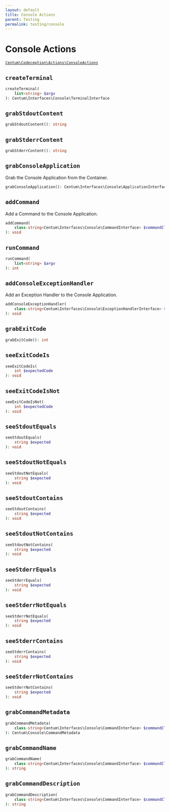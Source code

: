 ```yaml
---
layout: default
title: Console Actions
parent: Testing
permalink: testing/console
---
```




# Console Actions

[`Centum\Codeception\Actions\ConsoleActions`](https://github.com/SidRoberts/centum/blob/development/src/Codeception/Actions/ConsoleActions.php)



## `createTerminal`

```php
createTerminal(
    list<string> $argv
): Centum\Interfaces\Console\TerminalInterface
```



## `grabStdoutContent`

```php
grabStdoutContent(): string
```



## `grabStderrContent`

```php
grabStderrContent(): string
```



## `grabConsoleApplication`

Grab the Console Application from the Container.

```php
grabConsoleApplication(): Centum\Interfaces\Console\ApplicationInterface
```



## `addCommand`

Add a Command to the Console Application.

```php
addCommand(
    class-string<Centum\Interfaces\Console\CommandInterface> $commandClass
): void
```



## `runCommand`

```php
runCommand(
    list<string> $argv
): int
```



## `addConsoleExceptionHandler`

Add an Exception Handler to the Console Application.

```php
addConsoleExceptionHandler(
    class-string<Centum\Interfaces\Console\ExceptionHandlerInterface> $exceptionHandlerClass
): void
```



## `grabExitCode`

```php
grabExitCode(): int
```



## `seeExitCodeIs`

```php
seeExitCodeIs(
    int $expectedCode
): void
```



## `seeExitCodeIsNot`

```php
seeExitCodeIsNot(
    int $expectedCode
): void
```



## `seeStdoutEquals`

```php
seeStdoutEquals(
    string $expected
): void
```



## `seeStdoutNotEquals`

```php
seeStdoutNotEquals(
    string $expected
): void
```



## `seeStdoutContains`

```php
seeStdoutContains(
    string $expected
): void
```



## `seeStdoutNotContains`

```php
seeStdoutNotContains(
    string $expected
): void
```



## `seeStderrEquals`

```php
seeStderrEquals(
    string $expected
): void
```



## `seeStderrNotEquals`

```php
seeStderrNotEquals(
    string $expected
): void
```



## `seeStderrContains`

```php
seeStderrContains(
    string $expected
): void
```



## `seeStderrNotContains`

```php
seeStderrNotContains(
    string $expected
): void
```



## `grabCommandMetadata`

```php
grabCommandMetadata(
    class-string<Centum\Interfaces\Console\CommandInterface> $commandClass
): Centum\Console\CommandMetadata
```



## `grabCommandName`

```php
grabCommandName(
    class-string<Centum\Interfaces\Console\CommandInterface> $commandClass
): string
```



## `grabCommandDescription`

```php
grabCommandDescription(
    class-string<Centum\Interfaces\Console\CommandInterface> $commandClass
): string
```
